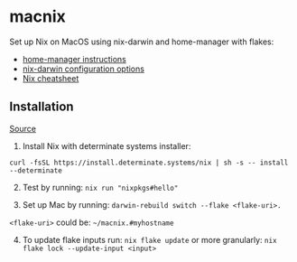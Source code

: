 # macnix

Set up Nix on MacOS using nix-darwin and home-manager with flakes:

- [home-manager instructions](https://nix-community.github.io/home-manager/index.xhtml#sec-flakes-nix-darwin-module)
- [nix-darwin configuration options](https://nix-darwin.github.io/nix-darwin/manual/index.html)
- [Nix cheatsheet](https://nixcademy.com/downloads/cheatsheet.pdf)

## Installation

[Source](https://nixcademy.com/posts/nix-on-macos/)

1. Install Nix with determinate systems installer:

`curl -fsSL https://install.determinate.systems/nix | sh -s -- install --determinate`

2. Test by running: `nix run "nixpkgs#hello"`

3. Set up Mac by running: `darwin-rebuild switch --flake <flake-uri>.`

`<flake-uri>` could be: `~/macnix.#myhostname`

4. To update flake inputs run: `nix flake update` or more granularly: `nix flake lock --update-input <input>`
